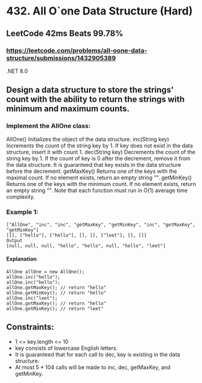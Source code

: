 # 432. All O`one Data Structure (Hard)

## LeetCode 42ms Beats 99.78% 
### https://leetcode.com/problems/all-oone-data-structure/submissions/1432905389

.NET 8.0

## Design a data structure to store the strings' count with the ability to return the strings with minimum and maximum counts.

### Implement the AllOne class:

AllOne() Initializes the object of the data structure.
inc(String key) Increments the count of the string key by 1. If key does not exist in the data structure, insert it with count 1.
dec(String key) Decrements the count of the string key by 1. If the count of key is 0 after the decrement, remove it from the data structure. It is guaranteed that key exists in the data structure before the decrement.
getMaxKey() Returns one of the keys with the maximal count. If no element exists, return an empty string "".
getMinKey() Returns one of the keys with the minimum count. If no element exists, return an empty string "".
Note that each function must run in O(1) average time complexity.


### Example 1:

```Input
["AllOne", "inc", "inc", "getMaxKey", "getMinKey", "inc", "getMaxKey", "getMinKey"]
[[], ["hello"], ["hello"], [], [], ["leet"], [], []]
Output
[null, null, null, "hello", "hello", null, "hello", "leet"]
```

#### Explanation
```
AllOne allOne = new AllOne();
allOne.inc("hello");
allOne.inc("hello");
allOne.getMaxKey(); // return "hello"
allOne.getMinKey(); // return "hello"
allOne.inc("leet");
allOne.getMaxKey(); // return "hello"
allOne.getMinKey(); // return "leet"
```

## Constraints:

+ 1 <= key.length <= 10
+ key consists of lowercase English letters.
+ It is guaranteed that for each call to dec, key is existing in the data structure.
+ At most 5 * 104 calls will be made to inc, dec, getMaxKey, and getMinKey.